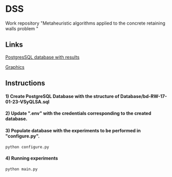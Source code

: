 # DSS
Work repository "Metaheuristic algorithms applied to the concrete retaining walls problem "

## Links

[PostgresSQL database with results](https://drive.google.com/file/d/145GviBm9pH8PZBxuyZ_q3dktx5jz-4ad/view?usp=share_link)


[Graphics](https://drive.google.com/drive/folders/1A8VD6yyUZ8cHaatS_qXFmYHa-HOuz3TM?usp=share_link)


## Instructions

#### 1) Create PostgreSQL Database with the structure of Database/bd-RW-17-01-23-VSyQLSA.sql

#### 2) Update ".env" with the credentials corresponding to the created database.

#### 3) Populate database with the experiments to be performed in "configure.py".
```
python configure.py
```

#### 4) Running experiments
```
python main.py
```
